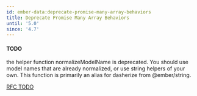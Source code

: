 ```yaml
---
id: ember-data:deprecate-promise-many-array-behaviors
title: Deprecate Promise Many Array Behaviors
until: '5.0'
since: '4.7'
---
```


#### TODO

the helper function normalizeModelName is deprecated. You should use model names that are already normalized, or use string helpers of your own. This function is primarily an alias for dasherize from @ember/string.

[RFC TODO](TODO)
